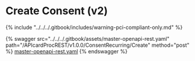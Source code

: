 # Create Consent (v2)

{% include "../../../.gitbook/includes/warning-pci-compliant-only.md" %}



{% swagger src="../../../.gitbook/assets/master-openapi-rest.yaml" path="/APIcardProcREST/v1.0.0/ConsentRecurring/Create" method="post" %}
[master-openapi-rest.yaml](../../../.gitbook/assets/master-openapi-rest.yaml)
{% endswagger %}

